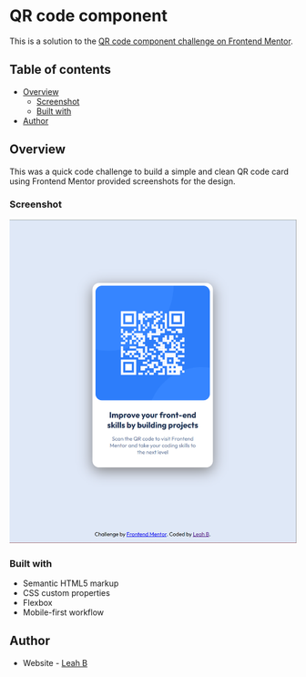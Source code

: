 # QR code component

This is a solution to the [QR code component challenge on Frontend Mentor](https://www.frontendmentor.io/challenges/qr-code-component-iux_sIO_H).

## Table of contents

- [Overview](#overview)
  - [Screenshot](#screenshot)
  - [Built with](#built-with)
- [Author](#author)

## Overview

This was a quick code challenge to build a simple and clean QR code card using Frontend Mentor provided screenshots for the design.

### Screenshot

![](./qr-code-final.png)

### Built with

- Semantic HTML5 markup
- CSS custom properties
- Flexbox
- Mobile-first workflow

## Author

- Website - [Leah B](https://www.leahbrenny.github.io)
